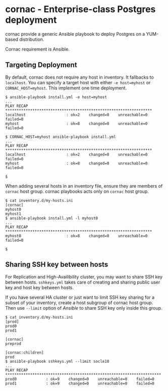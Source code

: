 # cornac - Enterprise-class Postgres deployment


cornac provide a generic Ansible playbook to deploy Postgres on a YUM-based
distribution.

Cornac requirement is Ansible.


## Targeting Deployment

By default, cornac does not require any host in inventory. It fallbacks to
`localhost`. You can specify a target host with either `-e host=myhost` or
`CORNAC_HOST=myhost`. This implement one time deployment.

``` console
$ ansible-playbook install.yml -e host=myhost
...
PLAY RECAP *****************************************************************
localhost                  : ok=2    changed=0    unreachable=0    failed=0
myhost                     : ok=8    changed=0    unreachable=0    failed=0

$ CORNAC_HOST=myhost ansible-playbook install.yml
...
PLAY RECAP *****************************************************************
localhost                  : ok=2    changed=0    unreachable=0    failed=0
myhost                     : ok=8    changed=0    unreachable=0    failed=0

$
```

When adding several hosts in an inventory file, ensure they are members of
`cornac` host group. cornac playbooks acts only on `cornac` host group.

``` console
$ cat inventory.d/my-hosts.ini
[cornac]
myhost0
myhost1
$ ansible-playbook install.yml -l myhost0
...
PLAY RECAP *****************************************************************
myhost0                    : ok=8    changed=0    unreachable=0    failed=0

$
```


## Sharing SSH key between hosts

For Replication and High-Availibility cluster, you may want to share SSH key
between hosts. `sshkeys.yml` takes care of creating and sharing public user key
and host key between hosts.

If you have several HA cluster or just want to limit SSH key sharing for a
subset of your inventory, create a host subgroup of cornac host group. Then use
`--limit` option of *Ansible* to share SSH key only inside this group.


``` console
$ cat inventory.d/my-hosts.ini
[prod]
prod0
prod1

[cornac]
preprod

[cornac:children]
prod
$ ansible-playbook sshkeys.yml --limit socle10
...
PLAY RECAP *********************************************************************
prod0             : ok=9    changed=0    unreachable=0    failed=0
prod1             : ok=9    changed=0    unreachable=0    failed=0

```
